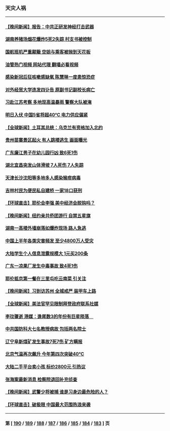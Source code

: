 ### 天灾人祸
---
#### [【晚间新闻】报告：中共正研发神经打击武器](../../pages/ncid280/n14032152.md?07112045) 
#### [湖南养猪场烟花爆炸5死2失踪 村支书被控制](../../pages/ncid280/n14032100.md?07112045) 
#### [国航班机严重颠簸 空姐与乘客被抛到天花板](../../pages/ncid280/n14031979.md?07112045) 
#### [油管热门视频 网站代理 翻墙必看视频](http://138.2.39.72:81/youtube.html?epic-marker?07112045)
#### [感染新冠后狂咳嗽感缺氧 陈慧琳一度患惊恐症](../../pages/ncid280/n14031789.md?07112045) 
#### [对外经贸大学连发四讣告 原副书记副校长病亡](../../pages/ncid280/n14031712.md?07112045) 
#### [习赴江苏考察 多地现高温暴雨 警察大队被淹](../../pages/ncid280/n14031260.md?07112045) 
#### [明日入伏 中国5省将超40℃ 电力供应偏紧](../../pages/ncid280/n14031560.md?07112045) 
#### [【全球新闻】土耳其总统：乌克兰有资格加入北约](../../pages/ncid280/n14031509.md?07112045) 
#### [贵州苗寨景区起火 有人跳楼逃生 画面曝光](../../pages/ncid280/n14031362.md?07112045) 
#### [广东廉江男子在幼儿园行凶 致6死1伤](../../pages/ncid280/n14031355.md?07112045) 
#### [湖北宜昌突发山体滑坡 7人死伤 7人失踪](../../pages/ncid280/n14031048.md?07112045) 
#### [天津长沙沈阳等多地多人感染猴痘病毒](../../pages/ncid280/n14030703.md?07112045) 
#### [吉林村民为便民私自建桥  一家18口获刑](../../pages/ncid280/n14030702.md?07112045) 
#### [【环球直击】耶伦会李强 美中经济会脱钩吗？](../../pages/ncid280/n14030417.md?07112045) 
#### [【晚间新闻】纽约亲共侨团游行 自禁五星旗](../../pages/ncid280/n14030680.md?07112045) 
#### [湖南一高楼外墙崩落如爆炸现场 路人急逃](../../pages/ncid280/n14030657.md?07112045) 
#### [中国上半年各类灾害频发 至少4800万人受灾](../../pages/ncid280/n14030455.md?07112045) 
#### [大陆学生个人信息泄露规模大 1元买200条](../../pages/ncid280/n14030276.md?07112045) 
#### [广东一凉果厂发生中毒事故 致4死1伤](../../pages/ncid280/n14030167.md?07112045) 
#### [耶伦抵京第一餐在三里屯吃云南菜 引关注](../../pages/ncid280/n14030202.md?07112045) 
#### [【晚间新闻】习到访苏州 全城戒严 装甲车上路](../../pages/ncid280/n14030144.md?07112045) 
#### [【全球新闻】美法官罕见限制拜登政府联系社媒](../../pages/ncid280/n14030145.md?07112045) 
#### [李玟骤逝 港媒：逢尾数3的年份有巨星陨落　](../../pages/ncid280/n14029863.md?07112045) 
#### [中共国防科大七名教授病故 包括两名院士](../../pages/ncid280/n14029793.md?07112045) 
#### [辽宁阜新煤矿发生事故7死7伤 矿方瞒报](../../pages/ncid280/n14029490.md?07112045) 
#### [北京气温再次飙升 今年第四次突破40℃](../../pages/ncid280/n14029411.md?07112045) 
#### [大陆二手平台卖小孩 标价2800元 引热议](../../pages/ncid280/n14029545.md?07112045) 
#### [张海案最新消息 检察院退回补充侦查](../../pages/ncid280/n14029331.md?07112045) 
#### [【晚间新闻】武警少将被捕 谁是习身边最危险的人？](../../pages/ncid280/n14029449.md?07112045) 
#### [【环球直击】破极限 中国最大范围热浪来袭](../../pages/ncid280/n14029044.md?07112045) 

---
#### 第 [ [190](./190.md?07112045) / [189](./189.md?07112045) / [188](./188.md?07112045) / [187](./187.md?07112045) / [186](./186.md?07112045) / [185](./185.md?07112045) / [184](./184.md?07112045) / [183](./183.md?07112045) ] 页
